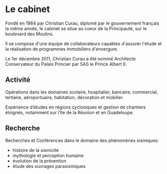 # Le cabinet

Fondé en 1984 par Christian Curau, diplomé par le gouvernement français la même année, le cabinet se situe au coeur de la Principauté, sur le boulevard des Moulins.

Il se compose d'une équipe de collaborateurs capables d'assurer l'étude et la réalisation de programmes immobiliers d'envergure.

Le 1er décembre 2011, Christian Curau a été nommé Architecte Conservateur du Palais Princier par SAS le Prince Albert II.

## Activité

Opérations dans les domaines scolaire, hospitalier, bancaire, commercial, tertiaire, aéroportuaire, habitation, décoration et mobilier.

Expérience d’études en régions cycloniques et gestion de chantiers éloignés, notamment sur l'Ile de la Réunion et en Guadeloupe.
 
## Recherche

Recherches et Conférences dans le domaine des phénomènes sismiques:

* histoire de la sismicité
* mythologie et perception humaine
* évolution de la prévention
* étude des ouvrages parasismiques